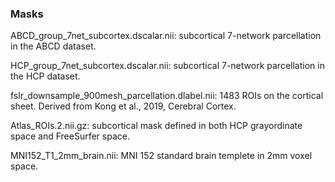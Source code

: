 ### Masks

ABCD_group_7net_subcortex.dscalar.nii: subcortical 7-network parcellation in the ABCD dataset. <br/>

HCP_group_7net_subcortex.dscalar.nii: subcortical 7-network parcellation in the HCP dataset. <br/>

fslr_downsample_900mesh_parcellation.dlabel.nii: 1483 ROIs on the cortical sheet. Derived from Kong et al., 2019, Cerebral Cortex. <br/>

Atlas_ROIs.2.nii.gz: subcortical mask defined in both HCP grayordinate space and FreeSurfer space. <br/>

MNI152_T1_2mm_brain.nii: MNI 152 standard brain templete in 2mm voxel space. <br/>
